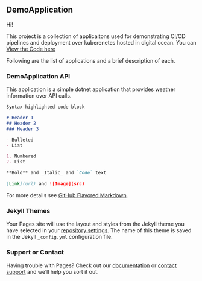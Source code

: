 ## DemoApplication

Hi!

This project is a collection of applicaitons used for demonstrating CI/CD pipelines and deployment over kuberenetes hosted in digital ocean. You can [View the Code here](https://github.com/shabeebhaneef/stats/) 

Following are the list of applications and a brief description of each. 

### DemoApplication API

This application is a simple dotnet application that provides weather information over API calls. 

```markdown
Syntax highlighted code block

# Header 1
## Header 2
### Header 3

- Bulleted
- List

1. Numbered
2. List

**Bold** and _Italic_ and `Code` text

[Link](url) and ![Image](src)
```

For more details see [GitHub Flavored Markdown](https://guides.github.com/features/mastering-markdown/).

### Jekyll Themes

Your Pages site will use the layout and styles from the Jekyll theme you have selected in your [repository settings](https://github.com/shabeebhaneef/stats/settings). The name of this theme is saved in the Jekyll `_config.yml` configuration file.

### Support or Contact

Having trouble with Pages? Check out our [documentation](https://help.github.com/categories/github-pages-basics/) or [contact support](https://github.com/contact) and we’ll help you sort it out.
